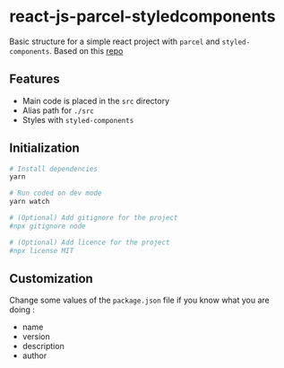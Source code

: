 # react-js-parcel-styledcomponents

Basic structure for a simple react project with `parcel` and `styled-components`. Based on this [repo][1]

## Features

- Main code is placed in the `src` directory
- Alias path for `./src`
- Styles with `styled-components`

## Initialization

```bash
# Install dependencies
yarn

# Run coded on dev mode
yarn watch

# (Optional) Add gitignore for the project
#npx gitignore node

# (Optional) Add licence for the project
#npx license MIT
```

## Customization

Change some values of the `package.json` file if you know what you are doing :

- name
- version
- description
- author

<!-- Links -->

[1]: https://github.com/lucaschen/react-app-structure-demo
